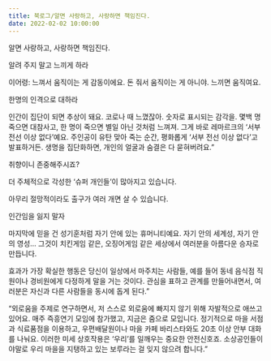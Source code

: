 ```yaml
---
title: 북로그/알면 사랑하고, 사랑하면 책임진다.
date: 2022-02-02 10:00:00
---
```



알면 사랑하고, 사랑하면 책임진다.

알려 주지 말고 느끼게 하라

이어령: 느껴서 움직이는 게 감동이에요. 돈 줘서 움직이는 게 아니야. 느끼면 움직여요.

한명의 인격으로 대하라

인간이 집단이 되면 추상이 돼요. 코로나 때 느꼈잖아. 숫자로 표시되는 감각을. 몇백 명 죽으면 대참사고, 한 명이 죽으면 별일 아닌 것처럼 느껴져. 그게 바로 레마르크의 ‘서부 전선 이상 없다’예요. 주인공이 유탄 맞아 죽는 순간, 평화롭게 ‘서부 전선 이상 없다’고 발표하거든. 생명을 집단화하면, 개인의 얼굴과 숨결은 다 묻혀버려요.”

취향이니 존중해주시죠?

더 주체적으로 각성한 ‘슈퍼 개인들’이 많아지고 있습니다.

아무리 절망적이라도 출구가 여러 개면 살 수 있습니다.

인간임을 잃지 말자

마지막에 믿을 건 성기훈처럼 자기 안에 있는 휴머니티예요. 자기 안의 세계성, 자기 안의 영성… 그것이 치킨게임 같은, 오징어게임 같은 세상에서 여러분을 아름다운 승자로 만듭니다.

효과가 가장 확실한 행동은 당신이 일상에서 마주치는 사람들, 예를 들어 동네 음식점 직원이나 경비원에게 다정하게 말을 거는 것이다. 관심을 표하고 관계를 만들어내면서, 여러분은 자신과 다른 사람들을 동시에 돕게 된다.”

“외로움을 주제로 연구하면서, 저 스스로 외로움에 빠지지 않기 위해 자발적으로 애쓰고 있어요. 매주 즉흥연기 모임에 참가했고, 지금은 줌으로 모입니다. 정기적으로 마을 서점과 식료품점을 이용하고, 우편배달원이나 마을 카페 바리스타와도 20초 이상 안부 대화를 나눠요. 이러한 미세 상호작용은 ‘우리’를 일깨우는 중요한 안전신호죠. 소상공인들이야말로 우리 마을을 지탱하고 있는 보루라는 걸 잊지 않으려 합니다.”

